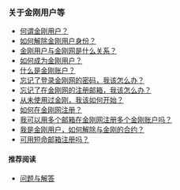 ### 关于金刚用户等
- [何谓金刚用户？](https://a2zitpro.github.io/web/金刚用户)
- [如何解除金刚用户身份？ ](https://a2zitpro.github.io/web/解除金刚用户合约)
- [金刚用户与金刚网是什么关系？ ](https://a2zitpro.github.io/web/金刚用户与金刚网的关系)
- [如何成为金刚用户？](https://a2zitpro.github.io/web/成为金刚用户)
- [什么是金刚账户？](https://a2zitpro.github.io/web/金刚账户)
- [忘记了登录金刚网的密码，我该怎么办？](https://a2zitpro.github.io/web/忘记密码)
- [忘记了在金刚网的注册邮箱，我该怎么办？](https://a2zitpro.github.io/web/忘记注册邮箱)
- [从未使用过金刚，我该如何开始？](https://a2zitpro.github.io/web/成为金刚用户)
- [如何在金刚网注册？](https://a2zitpro.github.io/web/在金刚网注册)
- [我可以用多个邮箱在金刚网注册多个金刚账户吗？](https://a2zitpro.github.io/web/多邮箱注册)
- [我是金刚用户，如何解除与金刚的合约？](https://a2zitpro.github.io/web/解除金刚用户合约)
- [可用短命邮箱注册吗？](https://a2zitpro.github.io/web/短命邮箱注册)

[]()
[]()
[]()
[]()


#### 推荐阅读
- [问题与解答](https://a2zitpro.github.io/web/列表-问题与解答)
